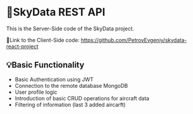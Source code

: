 # 📨SkyData REST API

This is the Server-Side code of the SkyData project. 

🔗Link to the Client-Side code: https://github.com/PetrovEvgeniy/skydata-react-project


## 💡Basic Functionality
- Basic Authentication using JWT
- Connection to the remote database MongoDB
- User profile logic
- Introduction of basic CRUD operations for aircraft data
- Filtering of information (last 3 added aircarft)
